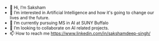 - 👋 Hi, I’m Saksham
- 👀 I’m interested in Artificial Intelligence and how it's going to change our lives and the future.
- 🌱 I’m currently pursuing MS in AI at SUNY Buffalo
- 💞️ I’m looking to collaborate on AI related projects.
- 📫 How to reach me https://www.linkedin.com/in/sakshamdeep-singh/

<!---
sakshamsds/sakshamsds is a ✨ special ✨ repository because its `README.md` (this file) appears on your GitHub profile.
You can click the Preview link to take a look at your changes.
--->

